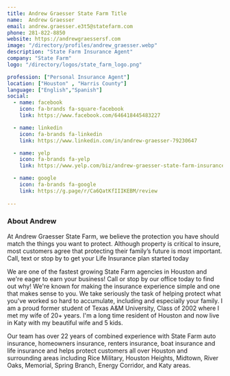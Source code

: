 ```yaml
---
title: Andrew Graesser State Farm Title
name:  Andrew Graesser
email: andrew.graesser.e3t5@statefarm.com
phone: 281-822-8850
website: https://andrewgraessersf.com
image: "/directory/profiles/andrew_graesser.webp"
description: "State Farm Insurance Agent"
company: "State Farm"
logo: "/directory/logos/state_farm_logo.png"

profession: ["Personal Insurance Agent"]
location: ["Houston" , "Harris County"]
language: ["English","Spanish"]
social:
  - name: facebook
    icon: fa-brands fa-square-facebook
    link: https://www.facebook.com/646418445483227

  - name: linkedin
    icon: fa-brands fa-linkedin
    link: https://www.linkedin.com/in/andrew-graesser-79230647

  - name: yelp
    icon: fa-brands fa-yelp
    link: https://www.yelp.com/biz/andrew-graesser-state-farm-insurance-agent-houston

  - name: google
    icon: fa-brands fa-google
    link: https://g.page/r/Ca6QatKfIIIKEBM/review
    
---
```

### About Andrew

At Andrew Graesser State Farm, we believe the protection you have should match the things you want to protect. Although property is critical to insure, most customers agree that protecting their family’s future is most important. Call, text or stop by to get your Life Insurance plan started today

We are one of the fastest growing State Farm agencies in Houston and we're eager to earn your business! Call or stop by our office today to find out why! We're known for making the insurance experience simple and one that makes sense to you. We take seriously the task of helping protect what you've worked so hard to accumulate, including and especially your family. I am a proud former student of Texas A&M University, Class of 2002 where I met my wife of 20+ years. I'm a long time resident of Houston and now live in Katy with my beautiful wife and 5 kids.

Our team has over 22 years of combined experience with State Farm auto insurance, homeowners insurance, renters insurance, boat insurance and life insurance and helps protect customers all over Houston and surrounding areas including Rice Military, Houston Heights, Midtown, River Oaks, Memorial, Spring Branch, Energy Corridor, and Katy areas.